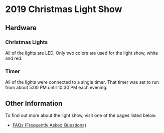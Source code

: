 # 2019 Christmas Light Show

## Hardware

### Christmas Lights

All of the lights are LED. Only two colors are used for the light show, white and red.

### Timer

All of the lights were connected to a single timer. That timer was set to run from about 5:00 PM until 
10:30 PM each evening.

## Other Information

To find out more about the light show, visit one of the pages listed below.

* [FAQs (Frequently Asked Questions)](/projects/christmas-light-show/faq)
